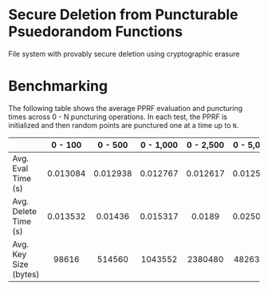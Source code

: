 # Secure Deletion from Puncturable Psuedorandom Functions
File system with provably secure deletion using cryptographic erasure

# Benchmarking
The following table shows the average PPRF evaluation and puncturing times across 0 - N puncturing operations. In each test, the PPRF is initialized and then random points are punctured one at a time up to `N`. 

|                       |   0 - 100  |   0 - 500  |  0 - 1,000  |  0 - 2,500  |  0 - 5,000  |  0-10,000 |
|-----------------------|:--------:|:--------:|:--------:|:--------:|:--------:|:--------:|
|   Avg. Eval Time (s)  | 0.013084 | 0.012938 | 0.012767 | 0.012617 | 0.012538 | 0.012424 |
|  Avg. Delete Time (s) | 0.013532 |  0.01436 | 0.015317 |  0.0189  | 0.025072 | 0.037303 |
| Avg. Key Size (bytes) |   98616  |  514560  |  1043552 |  2380480 |  4826304 |  9784688 |
